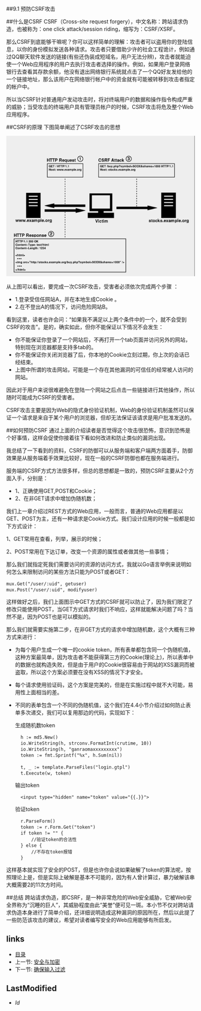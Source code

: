 ##9.1 预防CSRF攻击

##什么是CSRF
CSRF（Cross-site request forgery），中文名称：跨站请求伪造，也被称为：one click attack/session riding，缩写为：CSRF/XSRF。

那么CSRF到底能够干嘛呢？你可以这样简单的理解：攻击者可以盗用你的登陆信息，以你的身份模拟发送各种请求。攻击者只要借助少许的社会工程诡计，例如通过QQ聊天软件发送的链接(有些还伪装成短域名，用户无法分辨)，攻击者就能迫使一个Web应用程序的用户去执行攻击者选择的操作。例如，如果用户登录网络银行去查看其存款余额，他没有退出网络银行系统就点击了一个QQ好友发给他的一个链接地址，那么该用户在网络银行帐户中的资金就有可能被转移到攻击者指定的帐户中。

所以当CSRF针对普通用户发动攻击时，将对终端用户的数据和操作指令构成严重的威胁；当受攻击的终端用户具有管理员帐户的时候，CSRF攻击将危及整个Web应用程序。

##CSRF的原理
下图简单阐述了CSRF攻击的思想

![](images/9.1.csrf.png?raw=true)

从上图可以看出，要完成一次CSRF攻击，受害者必须依次完成两个步骤 ：

- 1.登录受信任网站A，并在本地生成Cookie 。
- 2.在不登出A的情况下，访问危险网站B。

看到这里，读者也许会问：“如果我不满足以上两个条件中的一个，就不会受到CSRF的攻击”。是的，确实如此，但你不能保证以下情况不会发生：

- 你不能保证你登录了一个网站后，不再打开一个tab页面并访问另外的网站，特别现在浏览器都是支持多tab的。
- 你不能保证你关闭浏览器了后，你本地的Cookie立刻过期，你上次的会话已经结束。
- 上图中所谓的攻击网站，可能是一个存在其他漏洞的可信任的经常被人访问的网站。

因此对于用户来说很难避免在登陆一个网站之后点击一些链接进行其他操作，所以随时可能成为CSRF的受害者。

CSRF攻击主要是因为Web的隐式身份验证机制，Web的身份验证机制虽然可以保证一个请求是来自于某个用户的浏览器，但却无法保证该请求是用户批准发送的。

##如何预防CSRF
通过上面的介绍读者是否觉得这个攻击很恐怖，意识到恐怖是个好事情，这样会促使你接着往下看如何改进和防止类似的漏洞出现。

我总结了一下看到的资料，CSRF的防御可以从服务端和客户端两方面着手，防御效果是从服务端着手效果比较好，现在一般的CSRF防御也都在服务端进行。

服务端的CSRF方式方法很多样，但总的思想都是一致的，预防CSRF主要从2个方面入手，分别是：

- 1、正确使用GET,POST和Cookie；
- 2、在非GET请求中增加伪随机数；

我们上一章介绍过REST方式的Web应用，一般而言，普通的Web应用都是以GET、POST为主，还有一种请求是Cookie方式。我们设计应用的时候一般都是如下方式设计：

1、GET常用在查看，列举，展示的时候；

2、POST常用在下达订单，改变一个资源的属性或者做其他一些事情；

那么我们就指定死我们需要访问的资源的访问方式，我就以Go语言举例来说明如何怎么来限制访问的某些方法只能为POST或者GET：

	mux.Get("/user/:uid", getuser)
	mux.Post("/user/:uid", modifyuser)
	
这样做好之后，我们上面图示中GET方式的CSRF就可以防止了，因为我们限定了修改只能使用POST，当GET方式请求时我们不响应，这样就能解决问题了吗？当然不是，因为POST也是可以模拟的。

那么我们就需要实施第二步，在非GET方式的请求中增加随机数，这个大概有三种方式来进行：

- 为每个用户生成一个唯一的cookie token，所有表单都包含同一个伪随机值，这种方案最简单，因为攻击者不能获得第三方的Cookie(理论上)，所以表单中的数据也就构造失败，但是由于用户的Cookie很容易由于网站的XSS漏洞而被盗取，所以这个方案必须要在没有XSS的情况下才安全。
- 每个请求使用验证码，这个方案是完美的，但是在实施过程中就不大可能，易用性上面相当的差。
- 不同的表单包含一个不同的伪随机值，这个我们在4.4小节介绍过如何防止表单多次递交，我们可以复用那边的代码，实现如下：

	生成随机数token
	
		h := md5.New()
        io.WriteString(h, strconv.FormatInt(crutime, 10))
        io.WriteString(h, "ganraomaxxxxxxxxx")
        token := fmt.Sprintf("%x", h.Sum(nil))

        t, _ := template.ParseFiles("login.gtpl")
        t.Execute(w, token)
   		
   	输出token
   	
		<input type="hidden" name="token" value="{{.}}">
   		
   	验证token

		r.ParseForm()
        token := r.Form.Get("token")
        if token != "" {
            //验证token的合法性
        } else {
            //不存在token报错
        }	     	

这样基本就实现了安全的POST，但是也许你会说如果破解了token的算法呢，按照理论上是，但是实际上破解是基本不可能的，因为有人曾计算过，暴力破解该串大概需要2的11次方时间。

##总结
跨站请求伪造，即CSRF，是一种非常危险的Web安全威胁，它被Web安全界称为“沉睡的巨人”，其威胁程度由此“美誉”便可见一斑。本小节不仅对跨站请求伪造本身进行了简单介绍，还详细说明造成这种漏洞的原因所在，然后以此提了一些防范该攻击的建议，希望对读者编写安全的Web应用能够有所启发。
	
## links
   * [目录](<preface.md>)
   * 上一节: [安全与加密](<9.md>)
   * 下一节: [确保输入过滤](<9.2.md>)

## LastModified 
   * $Id$
